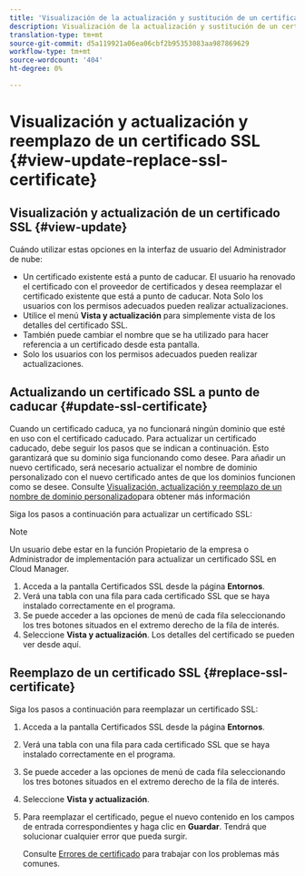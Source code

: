 ```yaml
---
title: 'Visualización de la actualización y sustitución de un certificado SSL - Administración de SSL '
description: Visualización de la actualización y sustitución de un certificado SSL - Administración de certificados SSL
translation-type: tm+mt
source-git-commit: d5a119921a06ea06cbf2b95353083aa987869629
workflow-type: tm+mt
source-wordcount: '404'
ht-degree: 0%

---
```



# Visualización y actualización y reemplazo de un certificado SSL {#view-update-replace-ssl-certificate}

## Visualización y actualización de un certificado SSL {#view-update}

Cuándo utilizar estas opciones en la interfaz de usuario del Administrador de nube:

* Un certificado existente está a punto de caducar. El usuario ha renovado el certificado con el proveedor de certificados y desea reemplazar el certificado existente que está a punto de caducar. Nota Solo los usuarios con los permisos adecuados pueden realizar actualizaciones.
* Utilice el menú **Vista y actualización** para simplemente vista de los detalles del certificado SSL.
* También puede cambiar el nombre que se ha utilizado para hacer referencia a un certificado desde esta pantalla.
* Solo los usuarios con los permisos adecuados pueden realizar actualizaciones.


## Actualizando un certificado SSL a punto de caducar {#update-ssl-certificate}

Cuando un certificado caduca, ya no funcionará ningún dominio que esté en uso con el certificado caducado. Para actualizar un certificado caducado, debe seguir los pasos que se indican a continuación. Esto garantizará que su dominio siga funcionando como desee. Para añadir un nuevo certificado, será necesario actualizar el nombre de dominio personalizado con el nuevo certificado antes de que los dominios funcionen como se desee. Consulte [Visualización, actualización y reemplazo de un nombre de dominio personalizado](/help/implementing/cloud-manager/custom-domain-names/view-update-replace-custom-domain-name.md)para obtener más información

Siga los pasos a continuación para actualizar un certificado SSL:

>[!NOTE]
>Un usuario debe estar en la función Propietario de la empresa o Administrador de implementación para actualizar un certificado SSL en Cloud Manager.

1. Acceda a la pantalla Certificados SSL desde la página **Entornos**.
1. Verá una tabla con una fila para cada certificado SSL que se haya instalado correctamente en el programa.
1. Se puede acceder a las opciones de menú de cada fila seleccionando los tres botones situados en el extremo derecho de la fila de interés.
1. Seleccione **Vista y actualización**. Los detalles del certificado se pueden ver desde aquí.

## Reemplazo de un certificado SSL {#replace-ssl-certificate}

Siga los pasos a continuación para reemplazar un certificado SSL:

1. Acceda a la pantalla Certificados SSL desde la página **Entornos**.
1. Verá una tabla con una fila para cada certificado SSL que se haya instalado correctamente en el programa.
1. Se puede acceder a las opciones de menú de cada fila seleccionando los tres botones situados en el extremo derecho de la fila de interés.
1. Seleccione **Vista y actualización**.
1. Para reemplazar el certificado, pegue el nuevo contenido en los campos de entrada correspondientes y haga clic en **Guardar**. Tendrá que solucionar cualquier error que pueda surgir.

   Consulte [Errores de certificado](/help/implementing/cloud-manager/managing-ssl-certifications/add-ssl-certificate.md#certificate-error) para trabajar con los problemas más comunes.